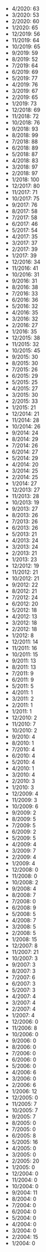 *  4/2020: 63
*  3/2020: 53
*  2/2020: 60
*  1/2020: 65
*  12/2019: 56
*  11/2019: 64
*  10/2019: 65
*  9/2019: 59
*  8/2019: 52
*  7/2019: 64
*  6/2019: 69
*  5/2019: 77
*  4/2019: 76
*  3/2019: 67
*  2/2019: 65
*  1/2019: 73
*  12/2018: 69
*  11/2018: 72
*  10/2018: 76
*  9/2018: 93
*  8/2018: 99
*  7/2018: 88
*  6/2018: 89
*  5/2018: 87
*  4/2018: 83
*  3/2018: 97
*  2/2018: 97
*  1/2018: 100
*  12/2017: 80
*  11/2017: 71
*  10/2017: 75
*  9/2017: 76
*  8/2017: 58
*  7/2017: 58
*  6/2017: 46
*  5/2017: 54
*  4/2017: 35
*  3/2017: 37
*  2/2017: 39
*  1/2017: 39
*  12/2016: 34
*  11/2016: 41
*  10/2016: 31
*  9/2016: 31
*  8/2016: 38
*  7/2016: 33
*  6/2016: 36
*  5/2016: 32
*  4/2016: 35
*  3/2016: 32
*  2/2016: 27
*  1/2016: 35
*  12/2015: 38
*  11/2015: 32
*  10/2015: 45
*  9/2015: 30
*  8/2015: 30
*  7/2015: 26
*  6/2015: 29
*  5/2015: 25
*  4/2015: 27
*  3/2015: 30
*  2/2015: 33
*  1/2015: 21
*  12/2014: 21
*  11/2014: 28
*  10/2014: 26
*  9/2014: 24
*  8/2014: 29
*  7/2014: 26
*  6/2014: 27
*  5/2014: 29
*  4/2014: 20
*  3/2014: 25
*  2/2014: 25
*  1/2014: 27
*  12/2013: 27
*  11/2013: 28
*  10/2013: 19
*  9/2013: 27
*  8/2013: 26
*  7/2013: 26
*  6/2013: 26
*  5/2013: 21
*  4/2013: 24
*  3/2013: 24
*  2/2013: 21
*  1/2013: 23
*  12/2012: 19
*  11/2012: 21
*  10/2012: 21
*  9/2012: 22
*  8/2012: 21
*  7/2012: 24
*  6/2012: 20
*  5/2012: 18
*  4/2012: 13
*  3/2012: 18
*  2/2012: 18
*  1/2012: 8
*  12/2011: 14
*  11/2011: 16
*  10/2011: 15
*  9/2011: 13
*  8/2011: 13
*  7/2011: 9
*  6/2011: 9
*  5/2011: 5
*  4/2011: 1
*  3/2011: 2
*  2/2011: 1
*  1/2011: 1
*  12/2010: 2
*  11/2010: 7
*  10/2010: 2
*  9/2010: 4
*  8/2010: 1
*  7/2010: 4
*  6/2010: 4
*  5/2010: 4
*  4/2010: 1
*  3/2010: 4
*  2/2010: 3
*  1/2010: 3
*  12/2009: 4
*  11/2009: 3
*  10/2009: 6
*  9/2009: 2
*  8/2009: 5
*  7/2009: 5
*  6/2009: 2
*  5/2009: 5
*  4/2009: 4
*  3/2009: 7
*  2/2009: 4
*  1/2009: 4
*  12/2008: 0
*  11/2008: 0
*  10/2008: 2
*  9/2008: 4
*  8/2008: 7
*  7/2008: 0
*  6/2008: 9
*  5/2008: 5
*  4/2008: 7
*  3/2008: 5
*  2/2008: 5
*  1/2008: 15
*  12/2007: 8
*  11/2007: 21
*  10/2007: 3
*  9/2007: 3
*  8/2007: 3
*  7/2007: 6
*  6/2007: 3
*  5/2007: 3
*  4/2007: 4
*  3/2007: 4
*  2/2007: 4
*  1/2007: 4
*  12/2006: 0
*  11/2006: 8
*  10/2006: 0
*  9/2006: 0
*  8/2006: 0
*  7/2006: 0
*  6/2006: 0
*  5/2006: 0
*  4/2006: 6
*  3/2006: 0
*  2/2006: 6
*  1/2006: 12
*  12/2005: 0
*  11/2005: 7
*  10/2005: 7
*  9/2005: 7
*  8/2005: 0
*  7/2005: 0
*  6/2005: 8
*  5/2005: 16
*  4/2005: 0
*  3/2005: 0
*  2/2005: 20
*  1/2005: 0
*  12/2004: 0
*  11/2004: 0
*  10/2004: 0
*  9/2004: 11
*  8/2004: 0
*  7/2004: 0
*  6/2004: 0
*  5/2004: 0
*  4/2004: 0
*  3/2004: 0
*  2/2004: 15
*  1/2004: 0